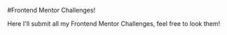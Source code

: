 #Frontend Mentor Challenges!

Here I'll submit all my Frontend Mentor Challenges, feel free to look them!
